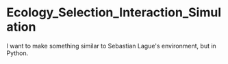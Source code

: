 # Ecology_Selection_Interaction_Simulation
I want to make something similar to Sebastian Lague's environment, but in Python. 
